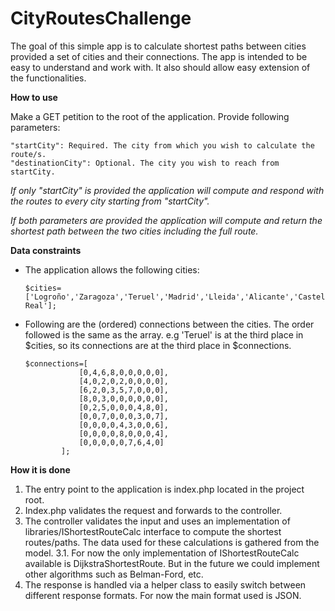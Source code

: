 # CityRoutesChallenge
The goal of this simple app is to calculate 
shortest paths between cities provided a set 
of cities and their connections. The app is intended to be easy to understand and work with. It also should allow easy extension of the functionalities.

**How to use**

Make a GET petition to the root of the application.
Provide following parameters:

    "startCity": Required. The city from which you wish to calculate the route/s.
    "destinationCity": Optional. The city you wish to reach from startCity.
    
    
_If only "startCity" is provided the application will compute and
 respond with the routes to every city starting from "startCity"._

_If both parameters are provided the application will compute and return the shortest path between the two cities including the full route._



**Data constraints**

- The application allows the following cities:
    
      $cities=['Logroño','Zaragoza','Teruel','Madrid','Lleida','Alicante','Castellón','Segovia','Ciudad Real'];
      
- Following are the (ordered) connections between the cities. The order followed is the same 
    as the array. e.g 'Teruel' is at the third place in $cities, so its connections are at the third place in $connections. 
    
      
      $connections=[
                  [0,4,6,8,0,0,0,0,0],
                  [4,0,2,0,2,0,0,0,0],
                  [6,2,0,3,5,7,0,0,0],
                  [8,0,3,0,0,0,0,0,0],
                  [0,2,5,0,0,0,4,8,0],
                  [0,0,7,0,0,0,3,0,7],
                  [0,0,0,0,4,3,0,0,6],
                  [0,0,0,0,8,0,0,0,4],
                  [0,0,0,0,0,7,6,4,0]
              ];
     
      

**How it is done**

1. The entry point to the application is index.php located in the project root.
2. Index.php validates the request and forwards to the controller.
3. The controller validates the input and uses an implementation of libraries/IShortestRouteCalc interface to compute the shortest routes/paths. The data used for these calculations is gathered from the model.
3.1.  For now the only implementation of IShortestRouteCalc available is DijkstraShortestRoute. But in the future we could implement other algorithms such as Belman-Ford, etc.
4. The response is handled via a helper class to easily switch between different response formats. For now the main format used is JSON.
